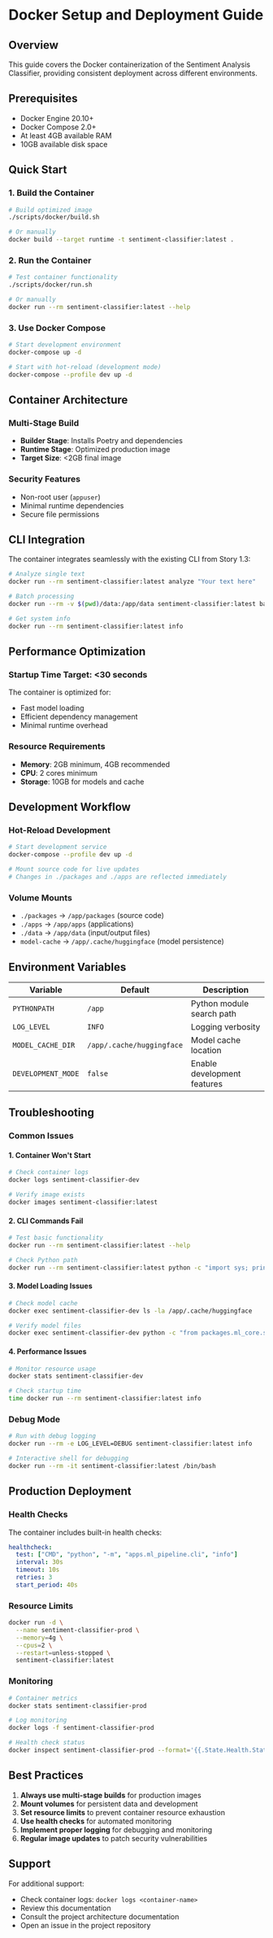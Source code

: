 # Docker Setup and Deployment Guide

## Overview

This guide covers the Docker containerization of the Sentiment Analysis Classifier, providing consistent deployment across different environments.

## Prerequisites

- Docker Engine 20.10+
- Docker Compose 2.0+
- At least 4GB available RAM
- 10GB available disk space

## Quick Start

### 1. Build the Container

```bash
# Build optimized image
./scripts/docker/build.sh

# Or manually
docker build --target runtime -t sentiment-classifier:latest .
```

### 2. Run the Container

```bash
# Test container functionality
./scripts/docker/run.sh

# Or manually
docker run --rm sentiment-classifier:latest --help
```

### 3. Use Docker Compose

```bash
# Start development environment
docker-compose up -d

# Start with hot-reload (development mode)
docker-compose --profile dev up -d
```

## Container Architecture

### Multi-Stage Build

- **Builder Stage**: Installs Poetry and dependencies
- **Runtime Stage**: Optimized production image
- **Target Size**: <2GB final image

### Security Features

- Non-root user (`appuser`)
- Minimal runtime dependencies
- Secure file permissions

## CLI Integration

The container integrates seamlessly with the existing CLI from Story 1.3:

```bash
# Analyze single text
docker run --rm sentiment-classifier:latest analyze "Your text here"

# Batch processing
docker run --rm -v $(pwd)/data:/app/data sentiment-classifier:latest batch

# Get system info
docker run --rm sentiment-classifier:latest info
```

## Performance Optimization

### Startup Time Target: <30 seconds

The container is optimized for:
- Fast model loading
- Efficient dependency management
- Minimal runtime overhead

### Resource Requirements

- **Memory**: 2GB minimum, 4GB recommended
- **CPU**: 2 cores minimum
- **Storage**: 10GB for models and cache

## Development Workflow

### Hot-Reload Development

```bash
# Start development service
docker-compose --profile dev up -d

# Mount source code for live updates
# Changes in ./packages and ./apps are reflected immediately
```

### Volume Mounts

- `./packages` → `/app/packages` (source code)
- `./apps` → `/app/apps` (applications)
- `./data` → `/app/data` (input/output files)
- `model-cache` → `/app/.cache/huggingface` (model persistence)

## Environment Variables

| Variable | Default | Description |
|----------|---------|-------------|
| `PYTHONPATH` | `/app` | Python module search path |
| `LOG_LEVEL` | `INFO` | Logging verbosity |
| `MODEL_CACHE_DIR` | `/app/.cache/huggingface` | Model cache location |
| `DEVELOPMENT_MODE` | `false` | Enable development features |

## Troubleshooting

### Common Issues

#### 1. Container Won't Start

```bash
# Check container logs
docker logs sentiment-classifier-dev

# Verify image exists
docker images sentiment-classifier:latest
```

#### 2. CLI Commands Fail

```bash
# Test basic functionality
docker run --rm sentiment-classifier:latest --help

# Check Python path
docker run --rm sentiment-classifier:latest python -c "import sys; print(sys.path)"
```

#### 3. Model Loading Issues

```bash
# Check model cache
docker exec sentiment-classifier-dev ls -la /app/.cache/huggingface

# Verify model files
docker exec sentiment-classifier-dev python -c "from packages.ml_core.sentiment_pipeline import SentimentPipeline; print('Model loaded successfully')"
```

#### 4. Performance Issues

```bash
# Monitor resource usage
docker stats sentiment-classifier-dev

# Check startup time
time docker run --rm sentiment-classifier:latest info
```

### Debug Mode

```bash
# Run with debug logging
docker run --rm -e LOG_LEVEL=DEBUG sentiment-classifier:latest info

# Interactive shell for debugging
docker run --rm -it sentiment-classifier:latest /bin/bash
```

## Production Deployment

### Health Checks

The container includes built-in health checks:

```yaml
healthcheck:
  test: ["CMD", "python", "-m", "apps.ml_pipeline.cli", "info"]
  interval: 30s
  timeout: 10s
  retries: 3
  start_period: 40s
```

### Resource Limits

```bash
docker run -d \
  --name sentiment-classifier-prod \
  --memory=4g \
  --cpus=2 \
  --restart=unless-stopped \
  sentiment-classifier:latest
```

### Monitoring

```bash
# Container metrics
docker stats sentiment-classifier-prod

# Log monitoring
docker logs -f sentiment-classifier-prod

# Health check status
docker inspect sentiment-classifier-prod --format='{{.State.Health.Status}}'
```

## Best Practices

1. **Always use multi-stage builds** for production images
2. **Mount volumes** for persistent data and development
3. **Set resource limits** to prevent container resource exhaustion
4. **Use health checks** for automated monitoring
5. **Implement proper logging** for debugging and monitoring
6. **Regular image updates** to patch security vulnerabilities

## Support

For additional support:
- Check container logs: `docker logs <container-name>`
- Review this documentation
- Consult the project architecture documentation
- Open an issue in the project repository
